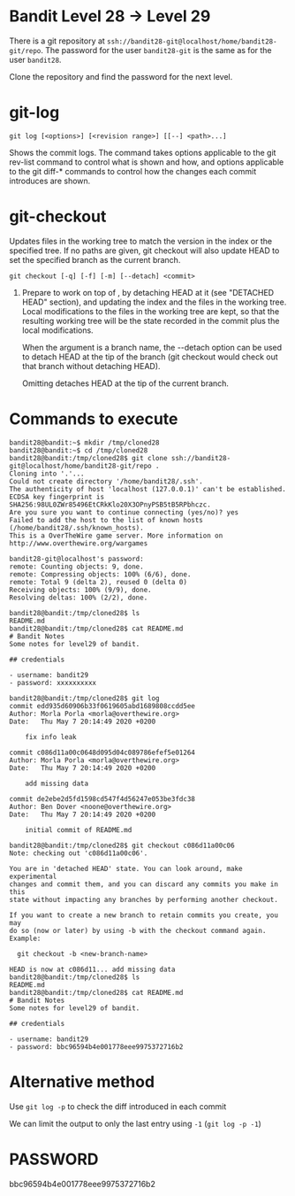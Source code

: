 # Bandit Level 28 -> Level 29

There is a git repository at `ssh://bandit28-git@localhost/home/bandit28-git/repo`. The password for the user `bandit28-git` is the same as for the user `bandit28`.

Clone the repository and find the password for the next level.

# git-log

`git log [<options>] [<revision range>] [[--] <path>...]`

Shows the commit logs.
The command takes options applicable to the git rev-list command to control what is shown and how, and options
applicable to the git diff-\* commands to control how the changes each commit introduces are shown.

# git-checkout

Updates files in the working tree to match the version in the index or the specified tree. If no paths are given, git checkout will also update HEAD to set the specified branch as the current branch.

`git checkout [-q] [-f] [-m] [--detach] <commit>`

1. Prepare to work on top of <commit>, by detaching HEAD at it (see "DETACHED HEAD" section), and updating the index and the files in the working tree. Local modifications to the files in the working tree are kept, so that the resulting working tree will be the state recorded in the commit plus the local modifications.

   When the <commit> argument is a branch name, the --detach option can be used to detach HEAD at the tip of the branch (git checkout <branch> would check out that branch without detaching HEAD).

   Omitting <branch> detaches HEAD at the tip of the current branch.

# Commands to execute

```console
bandit28@bandit:~$ mkdir /tmp/cloned28
bandit28@bandit:~$ cd /tmp/cloned28
bandit28@bandit:/tmp/cloned28$ git clone ssh://bandit28-git@localhost/home/bandit28-git/repo .
Cloning into '.'...
Could not create directory '/home/bandit28/.ssh'.
The authenticity of host 'localhost (127.0.0.1)' can't be established.
ECDSA key fingerprint is SHA256:98UL0ZWr85496EtCRkKlo20X3OPnyPSB5tB5RPbhczc.
Are you sure you want to continue connecting (yes/no)? yes
Failed to add the host to the list of known hosts (/home/bandit28/.ssh/known_hosts).
This is a OverTheWire game server. More information on http://www.overthewire.org/wargames

bandit28-git@localhost's password:
remote: Counting objects: 9, done.
remote: Compressing objects: 100% (6/6), done.
remote: Total 9 (delta 2), reused 0 (delta 0)
Receiving objects: 100% (9/9), done.
Resolving deltas: 100% (2/2), done.

bandit28@bandit:/tmp/cloned28$ ls
README.md
bandit28@bandit:/tmp/cloned28$ cat README.md
# Bandit Notes
Some notes for level29 of bandit.

## credentials

- username: bandit29
- password: xxxxxxxxxx

bandit28@bandit:/tmp/cloned28$ git log
commit edd935d60906b33f0619605abd1689808ccdd5ee
Author: Morla Porla <morla@overthewire.org>
Date:   Thu May 7 20:14:49 2020 +0200

    fix info leak

commit c086d11a00c0648d095d04c089786efef5e01264
Author: Morla Porla <morla@overthewire.org>
Date:   Thu May 7 20:14:49 2020 +0200

    add missing data

commit de2ebe2d5fd1598cd547f4d56247e053be3fdc38
Author: Ben Dover <noone@overthewire.org>
Date:   Thu May 7 20:14:49 2020 +0200

    initial commit of README.md

bandit28@bandit:/tmp/cloned28$ git checkout c086d11a00c06
Note: checking out 'c086d11a00c06'.

You are in 'detached HEAD' state. You can look around, make experimental
changes and commit them, and you can discard any commits you make in this
state without impacting any branches by performing another checkout.

If you want to create a new branch to retain commits you create, you may
do so (now or later) by using -b with the checkout command again. Example:

  git checkout -b <new-branch-name>

HEAD is now at c086d11... add missing data
bandit28@bandit:/tmp/cloned28$ ls
README.md
bandit28@bandit:/tmp/cloned28$ cat README.md
# Bandit Notes
Some notes for level29 of bandit.

## credentials

- username: bandit29
- password: bbc96594b4e001778eee9975372716b2

```

# Alternative method

Use `git log -p` to check the diff introduced in each commit

We can limit the output to only the last entry using `-1` (`git log -p -1`)

# PASSWORD

bbc96594b4e001778eee9975372716b2
